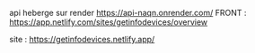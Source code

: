api heberge sur render 
https://api-naqn.onrender.com/
FRONT  :  https://app.netlify.com/sites/getinfodevices/overview

site : https://getinfodevices.netlify.app/ 
